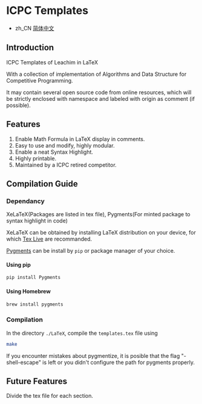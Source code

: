 # ICPC Templates
- zh_CN [简体中文](readme/README.zh_CN.md)
## Introduction

ICPC Templates of Leachim in LaTeX

With a collection of implementation of Algorithms and Data Structure for Competitive Programming.

It may contain several open source code from online resources, which will be strictly enclosed with namespace and labeled with origin as comment (if possible).

## Features

1. Enable Math Formula in LaTeX display in comments. 
2. Easy to use and modify, highly modular.
3. Enable a neat Syntax Highlight.
4. Highly printable.
5. Maintained by a ICPC retired competitor.

## Compilation Guide

### Dependancy

XeLaTeX(Packages are listed in tex file), Pygments(For minted package to syntax highlight in code)

XeLaTeX can be obtained by installing LaTeX distribution on your device, for which [Tex Live](https://www.tug.org/texlive/) are recommanded.

[Pygments](https://pygments.org/) can be install by `pip` or package manager of your choice.
#### Using pip
```bash
pip install Pygments
```
#### Using Homebrew
```bash
brew install pygments
```

### Compilation

In the directory `./LaTeX`, compile the `templates.tex` file using

```bash
make
```
If you encounter mistakes about pygmentize, it is posible that the flag "-shell-escape" is left or you didn't configure the path for pygments properly.

## Future Features

Divide the tex file for each section.
